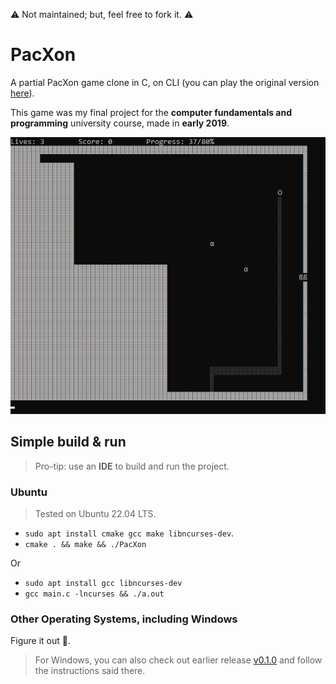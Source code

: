 :warning: Not maintained; but, feel free to fork it. :warning:

# PacXon

A partial PacXon game clone in C, on CLI (you can play the original version [here](https://www.pacxon.net/)).

This game was my final project for the **computer fundamentals and programming** university course, made in **early 2019**.

![A Screenshot](./Screenshot.png)

## Simple build & run

> Pro-tip: use an **IDE** to build and run the project.

### Ubuntu

> Tested on Ubuntu 22.04 LTS.

- `sudo apt install cmake gcc make libncurses-dev`.
- `cmake . && make && ./PacXon`

Or

- `sudo apt install gcc libncurses-dev`
- `gcc main.c -lncurses && ./a.out`

### Other Operating Systems, including Windows

Figure it out :slightly_smiling_face:.

> For Windows, you can also check out earlier release [v0.1.0](https://github.com/agcom/pacxon/releases/tag/v0.1.0) and follow the instructions said there.
